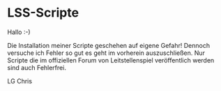 # LSS-Scripte

Hallo :-)

Die Installation meiner Scripte geschehen auf eigene Gefahr!
Dennoch versuche ich Fehler so gut es geht im vorherein auszuschließen. Nur Scripte die im offiziellen Forum von Leitstellenspiel veröffentlich werden sind auch Fehlerfrei.

LG
Chris
